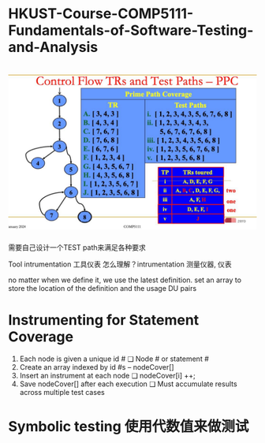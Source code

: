 # HKUST-Course-COMP5111-Fundamentals-of-Software-Testing-and-Analysis
# ![](上课笔记_files/1.jpg)
需要自己设计一个TEST path来满足各种要求

Tool intrumentation 工具仪表
怎么理解？intrumentation 测量仪器, 仪表

no matter when we define it, we use the latest definition.
set an array to store the location of the definition and the usage DU pairs

# Instrumenting for Statement Coverage
1. Each node is given a unique id #
❑ Node # or statement #
2. Create an array indexed by id #s – nodeCover[]
3. Insert an instrument at each node
❑ nodeCover[i] ++;
4. Save nodeCover[] after each execution
❑ Must accumulate results across multiple test cases

# Symbolic testing 使用代数值来做测试